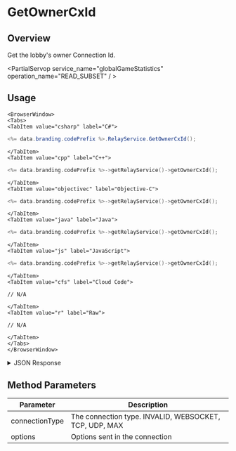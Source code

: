 # GetOwnerCxId
## Overview
Get the lobby's owner Connection Id.

<PartialServop service_name="globalGameStatistics" operation_name="READ_SUBSET" / >

## Usage

```mdx-code-block
<BrowserWindow>
<Tabs>
<TabItem value="csharp" label="C#">
```

```csharp
<%= data.branding.codePrefix %>.RelayService.GetOwnerCxId();
```

```mdx-code-block
</TabItem>
<TabItem value="cpp" label="C++">
```

```cpp
<%= data.branding.codePrefix %>->getRelayService()->getOwnerCxId();
```

```mdx-code-block
</TabItem>
<TabItem value="objectivec" label="Objective-C">
```

```cpp
<%= data.branding.codePrefix %>->getRelayService()->getOwnerCxId();
```

```mdx-code-block
</TabItem>
<TabItem value="java" label="Java">
```

```cpp
<%= data.branding.codePrefix %>->getRelayService()->getOwnerCxId();
```

```mdx-code-block
</TabItem>
<TabItem value="js" label="JavaScript">
```

```cpp
<%= data.branding.codePrefix %>->getRelayService()->getOwnerCxId();
```

```mdx-code-block
</TabItem>
<TabItem value="cfs" label="Cloud Code">
```

```cfscript
// N/A
```

```mdx-code-block
</TabItem>
<TabItem value="r" label="Raw">
```

```cfscript
// N/A
```

```mdx-code-block
</TabItem>
</Tabs>
</BrowserWindow>
```

<details>
<summary>JSON Response</summary>

```cfscript
// N/A
```
</details>

## Method Parameters
Parameter | Description
--------- | -----------
connectionType | The connection type. INVALID, WEBSOCKET, TCP, UDP, MAX
options | Options sent in the connection


